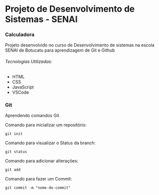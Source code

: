 # Projeto de Desenvolvimento de Sistemas - SENAI

### Calculadora

Projeto desenvolvido no curso de Desenvolvimento de sistemas na escola SENAI de Botucatu para aprendizagem de Git e Github

###### Tecnologias Utilizadas:

- HTML
- CSS
- JavaScript
- VSCode

### Git
Aprendendo comandos Git.

Comando para inicializar um repositório:
```
git init
```
Comando para visualizar o Status da branch:
```
git status
```
Comando para adicionar alterações:
```
git add
```
Comando para fazer um Commit:
```
git commit -m "nome-do-commit"
```